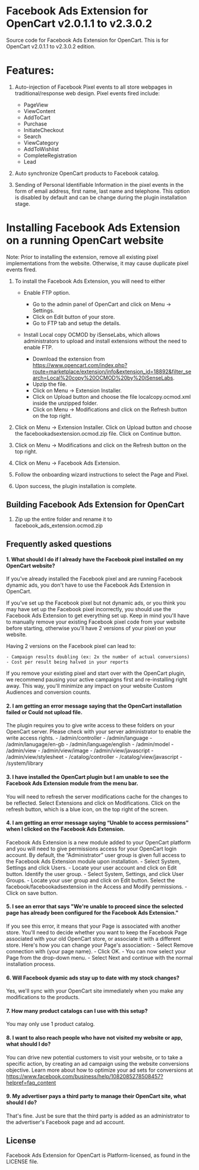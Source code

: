 Facebook Ads Extension for OpenCart v2.0.1.1 to v2.3.0.2
====

Source code for Facebook Ads Extension for OpenCart. This is for
OpenCart v2.0.1.1 to v2.3.0.2 edition.

# Features:
  1. Auto-injection of Facebook Pixel events to all store webpages in
     traditional/response web design. Pixel events fired include:
     - PageView
     - ViewContent
     - AddToCart
     - Purchase
     - InitiateCheckout
     - Search
     - ViewCategory
     - AddToWishlist
     - CompleteRegistration
     - Lead

  2. Auto synchronize OpenCart products to Facebook catalog.

  3. Sending of Personal Identifiable Information in the pixel events in the form of email address, first name, last name and telephone. This option is disabled by default and can be change during the plugin installation stage.

# Installing Facebook Ads Extension on a running OpenCart website
Note: Prior to installing the extension, remove all existing pixel implementations from the website. Otherwise, it may cause duplicate pixel events fired.

   1. To install the Facebook Ads Extension, you will need to either

      - Enable FTP option.
          - Go to the admin panel of OpenCart and click on Menu -> Settings. 
          - Click on Edit button of your store.
          - Go to FTP tab and setup the details.

      - Install Local copy OCMOD by iSenseLabs, which allows administrators to upload and install extensions without the need to enable FTP.
          - Download the extension from https://www.opencart.com/index.php?route=marketplace/extension/info&extension_id=18892&filter_search=Local%20copy%20OCMOD%20by%20iSenseLabs.
          - Upzip the file.
          - Click on Menu -> Extension Installer.
          - Click on Upload button and choose the file localcopy.ocmod.xml inside the unzipped folder.
          - Click on Menu -> Modifications and click on the Refresh button on the top right.

   2. Click on Menu -> Extension Installer. Click on Upload button and choose the facebookadsextension.ocmod.zip file. Click on Continue button.

   3. Click on Menu -> Modifications and click on the Refresh button on the top right.

   4. Click on Menu -> Facebook Ads Extension.

   5. Follow the onboarding wizard instructions to select the Page and Pixel.

   6. Upon success, the plugin installation is complete.

## Building Facebook Ads Extension for OpenCart
  1. Zip up the entire folder and rename it to facebook_ads_extension.ocmod.zip

## Frequently asked questions
#### 1. What should I do if I already have the Facebook pixel installed on my OpenCart website?

  If you've already installed the Facebook pixel and are running Facebook dynamic ads, you don't have to use the Facebook Ads Extension in OpenCart.

  If you've set up the Facebook pixel but not dynamic ads, or you think you may have set up the Facebook pixel incorrectly, you should use the Facebook Ads Extension to get everything set up. Keep in mind you'll have to manually remove your existing Facebook pixel code from your website before starting, otherwise you'll have 2 versions of your pixel on your website.

  Having 2 versions on the Facebook pixel can lead to:

    - Campaign results doubling (ex: 2x the number of actual conversions)
    - Cost per result being halved in your reports

  If you remove your existing pixel and start over with the OpenCart plugin, we recommend pausing your active campaigns first and re-installing right away. This way, you'll minimize any impact on your website Custom Audiences and conversion counts.

#### 2. I am getting an error message saying that the OpenCart installation failed or Could not upload file.

The plugin requires you to give write access to these folders on your OpenCart server. Please check with your server administrator to enable the write access rights.
    - <opencart root folder>/admin/controller
    - <opencart root folder>/admin/language
    - <opencart root folder>/admin/lanugage/en-gb
    - <opencart root folder>/admin/language/english
    - <opencart root folder>/admin/model
    - <opencart root folder>/admin/view
    - <opencart root folder>/admin/view/image
    - <opencart root folder>/admin/view/javascript
    - <opencart root folder>/admin/view/stylesheet
    - <opencart root folder>/catalog/controller
    - <opencart root folder>/catalog/view/javascript
    - <opencart root folder>/system/library

#### 3. I have installed the OpenCart plugin but I am unable to see the Facebook Ads Extension module from the menu bar.

You will need to refresh the server modifications cache for the changes to be reflected. Select Extensions and click on Modifications. Click on the refresh button, which is a blue icon, on the top right of the screen.

#### 4. I am getting an error message saying “Unable to access permissions” when I clicked on the Facebook Ads Extension.

Facebook Ads Extension is a new module added to your OpenCart platform and you will need to give permissions access for your OpenCart login account. By default, the “Administrator” user group is given full access to the Facebook Ads Extension module upon installation. 
    - Select System, Settings and click Users.
    - Locate your user account and click on Edit button. Identify the user group.
    - Select System, Settings, and click User Groups.
    - Locate your user group and click on Edit button. Select the facebook/facebookadsextension in the Access and Modify permissions.
    - Click on save button.

#### 5. I see an error that says "We're unable to proceed since the selected page has already been configured for the Facebook Ads Extension."

If you see this error, it means that your Page is associated with another store. You'll need to decide whether you want to keep the Facebook Page associated with your old OpenCart store, or associate it with a different store. Here's how you can change your Page's association:
    - Select Remove connection with {your page name}.
    - Click OK.
    - You can now select your Page from the drop-down menu.
    - Select Next and continue with the normal installation process.

#### 6. Will Facebook dyamic ads stay up to date with my stock changes?

Yes, we'll sync with your OpenCart site immediately when you make any modifications to the products.

#### 7. How many product catalogs can I use with this setup?

You may only use 1 product catalog.

#### 8. I want to also reach people who have not visited my website or app, what should I do?

You can drive new potential customers to visit your website, or to take a specific action, by creating an ad campaign using the website conversions objective. Learn more about how to optimize your ad sets for conversions at https://www.facebook.com/business/help/1082085278508457?helpref=faq_content

#### 9. My advertiser pays a third party to manage their OpenCart site, what should I do?

That's fine. Just be sure that the third party is added as an administrator to the advertiser's Facebook page and ad account.

## License
Facebook Ads Extension for OpenCart is Platform-licensed, as found in the LICENSE file.